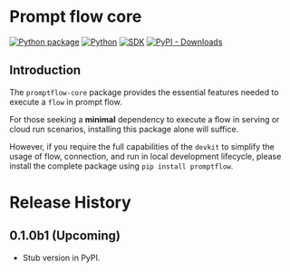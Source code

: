 # Prompt flow core

[![Python package](https://img.shields.io/pypi/v/promptflow-core)](https://pypi.org/project/promptflow-core/)
[![Python](https://img.shields.io/pypi/pyversions/promptflow.svg?maxAge=2592000)](https://pypi.python.org/pypi/promptflow-core/)
[![SDK](https://img.shields.io/badge/SDK-reference-blue)](https://microsoft.github.io/promptflow/reference/python-library-reference/promptflow-core/promptflow.html)
[![PyPI - Downloads](https://img.shields.io/pypi/dm/promptflow-core)](https://pypi.org/project/promptflow-core/)

## Introduction

The `promptflow-core` package provides the essential features needed to execute a `flow` in prompt flow.

For those seeking a **minimal** dependency to execute a flow in serving or cloud run scenarios, installing this package alone will suffice.

However, if you require the full capabilities of the `devkit` to simplify the usage of flow, connection, and run in local development lifecycle, please install the complete package using `pip install promptflow`.

# Release History

## 0.1.0b1 (Upcoming)

- Stub version in PyPI.
